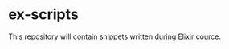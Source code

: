 # ex-scripts

This repository will contain snippets written during [Elixir cource](https://www.youtube.com/playlist?list=PLWlFXymvoaJ_SWXOOm2JSqv86ZBkQ9-zo).

